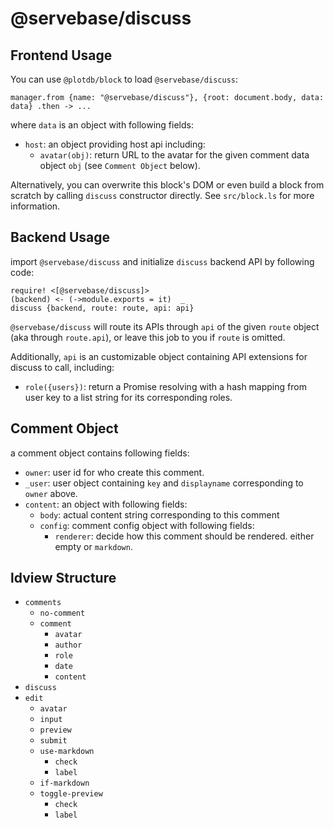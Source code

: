 # @servebase/discuss

## Frontend Usage

You can use `@plotdb/block` to load `@servebase/discuss`:

    manager.from {name: "@servebase/discuss"}, {root: document.body, data: data} .then -> ...

where `data` is an object with following fields:

 - `host`: an object providing host api including:
   - `avatar(obj)`: return URL to the avatar for the given comment data object `obj` (see `Comment Object` below).

Alternatively, you can overwrite this block's DOM or even build a block from scratch by calling `discuss` constructor directly. See `src/block.ls` for more information.


## Backend Usage


import `@servebase/discuss` and initialize `discuss` backend API by following code:

    require! <[@servebase/discuss]>
    (backend) <- (->module.exports = it)  _
    discuss {backend, route: route, api: api}

`@servebase/discuss` will route its APIs through `api` of the given `route` object (aka through `route.api`), or leave this job to you if `route` is omitted.

Additionally, `api` is an customizable object containing API extensions for discuss to call, including:

 - `role({users})`: return a Promise resolving with a hash mapping from user key to a list string for its corresponding roles.


## Comment Object

a comment object contains following fields:

 - `owner`: user id for who create this comment.
 - `_user`: user object containing `key` and `displayname` corresponding to `owner` above.
 - `content`: an object with following fields:
   - `body`: actual content string corresponding to this comment
   - `config`: comment config object with following fields:
     - `renderer`: decide how this comment should be rendered. either empty or `markdown`.


## ldview Structure
 
 - `comments`
   - `no-comment`
   - `comment`
     - `avatar`
     - `author`
     - `role`
     - `date`
     - `content`
 - `discuss`
 - `edit`
   - `avatar`
   - `input`
   - `preview`
   - `submit` 
   - `use-markdown`
     - `check`
     - `label`
   - `if-markdown`
   - `toggle-preview`
     - `check`
     - `label`
